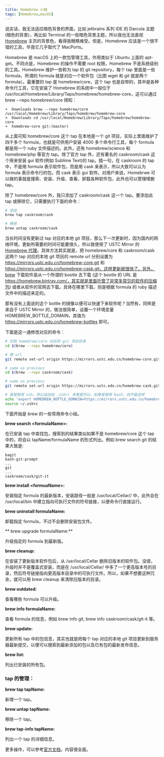 ```yaml
---
title: Homebrew 小结
tags: [Homebrew,macOS]
---
```


说实话，我无法适应暗色背景的界面，比如 jetbrains 系列 IDE 的 Darcula 主题 (暗色的背景)，再比如 Terminal 的一些暗色背景主题，所以我也无法直视 [Homebrew](https://brew.sh/) 主页的背景色，看得我眼睛难受。但是，Homebrew 应该是一个很不错的工具，毕竟它几乎取代了 MacPorts。

Homebrew 是 macOS 上的一款包管理工具，作用类似于 Ubuntu 上面的 apt-get。不同点是，Homebrew 的操作不需要 root 权限，Homebrew 不是系统级别的工具。Homebrew 维护一些称为 tap 的 git repository，每个 tap 里面是一些 formula，所谓的 formula 就是对应一个软件包（比图 wget 和 git 就是两个 formula）。最重要的 tap 是 homebrew/core，这个 tap 也是自带的，其中是各种命令行工具，它在安装了 Homebrew 的系统中一般位于 /usr/local/Homebrew/Library/Taps/homebrew/homebrew-core，这可以通过 brew --repo homebrew/core 得知：

```
➜  Downloads brew --repo homebrew/core
/usr/local/Homebrew/Library/Taps/homebrew/homebrew-core
➜  Downloads cd /usr/local/Homebrew/Library/Taps/homebrew/homebrew-core
➜  homebrew-core git:(master) 
```

从上面可知 homebrew/core 这个 tap 在本地是一个 git 项目，实际上里面维护了四千多个 formula，也就是可供用户安装 4000 多个命令行工具，每个 formula 都是用一个 ruby 文件描述的。此外，还有 homebrew/science 和 homebrew/php 等官方 tap。除了官方 tap 外，还有著名的 caskroom/cask 这个用来安装 gui 软件(例如 Sublime Text)的 tap。插一句，在 caskroom 的 tap 中，不是用 formula 表示软件包，而是用 cask 来表示，所以大致可以认为 formula 表示命令行的包，而 cask 表示 gui 软件。对用户来说，Homebrwe 可以做的事就是搜索、安装、升级、查看、卸载各种软件包，此外也可以管理增删 tap。

除了 homebrew/core 外，我只添加了 caskroom/cask 这一个 tap。要添加此 tap 或移除它，只需要执行下面的命令：

```bash
# 添加 
brew tap caskroom/cask 

# 移除 
brew untap caskroom/cask
```

当长时间没有更新过 tap 对应的本地 git 项目，那么下一次更新时，因为国内的网络环境，更新所需要的时间可能要很久，所以我使用了 USTC Mirror 的 [Homebrew 代理](http://mirrors.ustc.edu.cn/help/brew.git.html)。具体方法其实就是，把 homebrew/core 和 caskroom/cask 这两个 tap 对应的本地 git 项目的 remote url 分别设置为 https://mirrors.ustc.edu.cn/homebrew-core.git 和 https://mirrors.ustc.edu.cn/homebrew-cask.git，这样更新就很快了。另外，brew 下载软件是从一个所谓的 bootle 去下载 (这个 bootle 的 URL 是 https://homebrew.bintray.com/，其实就是里面托管了非常多常见的软件的压缩包) 或者从软件的官网去下载。具体在哪里下载，则是根据 formula 的 ruby 描述文件中的描述来定的。

那有没有上面说的这个 bottle 的镜像以便可以快速下来软件呢？当然有，同样是来自于 USTC Mirror 的，做法很简单，设置一个环境变量 HOMEBREW_BOTTLE_DOMAIN，其值为 https://mirrors.ustc.edu.cn/homebrew-bottles 即可。

下面是这一通修改对应的命令：

```bash
# 切到 homebrew/core 对应的 git 项目目录 
cd $(brew --repo homebrew/core) 

# 换 url 
git remote set-url origin https://mirrors.ustc.edu.cn/homebrew-core.git 

# same as previous 
cd $(brew --repo caskroom/cask) 

# same as previous 
git remote set-url origin https://mirrors.ustc.edu.cn/homebrew-cask.git 

# 我是使用 zsh，所以追加到 .zshrc 末尾就可以，如果是使用 bash，则不能这样 
echo 'export HOMEBREW_BOTTLE_DOMAIN=https://mirrors.ustc.edu.cn/homebrew-bottles' >> ~/.zshrc
source ~/.zshrc
```

下面开始是 brew 的一些常用命令小结。

**brew search \<formulaName\>:**

在已安装 tap 中查找包，搜索到的结果类似如果不是 homebrew/core 这个 tap 中的，将会以 tapName/formulaName 的形式列出。例如 brew search git 的结果大致是:

```
bagit
bash-git-prompt
...
git
...
caskroom/cask/git-it
```

**brew install \<formuaName\>:**

安装指定 formula 的最新版本，安装路径一般是 /usr/local/Cellar/<formulaName>/<versionNumber> 中，此外会在 /usr/local/bin 中建立指向可执行文件的符号链接，以便命令行直接运行。

**brew uninstall formulaName:**

 卸载指定 formula，不过不会删除安装包文件。
 
** brew upgrade formulaName:**

升级指定的 formula 到最新版。

**brew cleanup:**

在安装了更新版本软件包后，从 /usr/local/Cellar 删除旧版本的软件包。没错，升级时并不是覆盖式安装，而是在 /usr/local/Cellar/<formulaName> 中多了一个更高版本号的目录，然后符号链接指向更高版本目录中的可执行文件。所以，如果不想要这种冗余，就可以用 brew cleanup 来清除旧版本的目录。

**brew outdated:**

查看哪些 formula 可以升级。

**brew info formulaName:**

查看 formula 的信息，例如 brew info git, brew info caskroom/cask/git-it 等。

**brew update:**

更新所有 tap 中的包信息，其实也就是把每个 tap 对应的本地 git 项目更新到服务器最新提交，以便可以搜索到最新添加的包以及已有包的最新发布信息。

**brew list:**

列出已安装的所有包。


### tap 的管理：

**brew tap tapName:**

新增一个 tap。

**brew untap tapName:**

移除一个 tap。

**brew tap-info tapName:**

列出一个 tap 的详细信息。

更多操作，可以参考[官方文档](https://github.com/Homebrew/brew/blob/master/docs/Manpage.md)，内容很全面。
